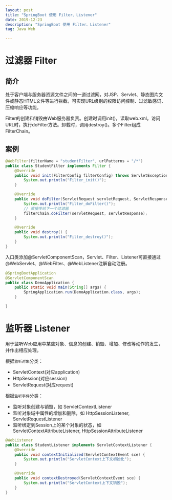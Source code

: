 ```yaml
---
layout: post
title: "SpringBoot 使用 Filter、Listener"
date: 2019-12-23
description: "SpringBoot 使用 Filter、Listener"
tag: Java Web

---
```


# 过滤器 Filter

## 简介

处于客户端与服务器资源文件之间的一道过滤网，对JSP、Servlet、静态图片文件或静态HTML文件等进行拦截，可实现URL级别的权限访问控制、过滤敏感词、压缩响应等功能。

Filter的创建和销毁由Web服务器负责。创建时调用init()，读取web.xml。访问URL时，执行doFilter方法。卸载时，调用destroy()。多个Filter组成FilterChain。


## 案例

```java
@WebFilter(filterName = "studentFilter", urlPatterns = "/*")
public class StudentFilter implements Filter {
    @Override
    public void init(FilterConfig filterConfig) throws ServletException {
        System.out.println("Filter_init()");
    }

    @Override
    public void doFilter(ServletRequest servletRequest, ServletResponse servletResponse, FilterChain filterChain) throws IOException, ServletException {
        System.out.println("Filter_doFilter()");
        // 直接传给下一个过滤器
        filterChain.doFilter(servletRequest, servletResponse);
    }

    @Override
    public void destroy() {
        System.out.println("Filter_destroy()");
    }
}
```

入口类添加@ServletComponentScan，Servlet、Filter、Listener可直接通过@WebServlet、@WebFilter、@WebListener注解自动注册。

```java
@SpringBootApplication
@ServletComponentScan
public class DemoApplication {
    public static void main(String[] args) {
        SpringApplication.run(DemoApplication.class, args);
    }

}
```


# 监听器 Listener

用于监听Web应用中某些对象、信息的创建、销毁、增加、修改等动作的发生，并作出相应处理。

根据`监听对象`分类：
- ServletContext(对应application)
- HttpSession(对应session)
- ServletRequest(对应request)

根据`监听事件`分类：
- 监听对象创建与销毁，如 ServletContextListener
- 监听对象域中属性的增加和删除，如 HttpSessionListener, ServletRequestListener
- 监听绑定到Session上的某个对象的状态，如 ServletContextAttributeListener, HttpSessionAttributeListener

```java
@WebListener
public class StudentListener implements ServletContextListener {
    @Override
    public void contextInitialized(ServletContextEvent sce) {
        System.out.println("ServletContext上下文初始化");
    }

    @Override
    public void contextDestroyed(ServletContextEvent sce) {
        System.out.println("ServletContext上下文销毁");
    }
}
```



